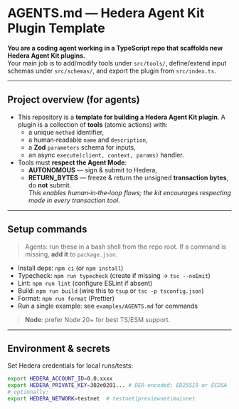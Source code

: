 # AGENTS.md — Hedera Agent Kit Plugin Template

**You are a coding agent working in a TypeScript repo that scaffolds new Hedera Agent Kit plugins.**  
Your main job is to add/modify tools under `src/tools/`, define/extend input schemas under `src/schemas/`, and export the plugin from `src/index.ts`.

---

## Project overview (for agents)

- This repository is a **template for building a Hedera Agent Kit plugin**. A plugin is a collection of **tools** (atomic actions) with:
  - a unique `method` identifier,
  - a human‑readable `name` and `description`,
  - a **Zod** `parameters` schema for inputs,
  - an async `execute(client, context, params)` handler.
- Tools must **respect the Agent Mode**:
  - **AUTONOMOUS** — sign & submit to Hedera,
  - **RETURN_BYTES** — freeze & return the unsigned **transaction bytes**, do **not** submit.  
    _This enables human‑in‑the‑loop flows; the kit encourages respecting mode in every transaction tool._

---

## Setup commands

> Agents: run these in a bash shell from the repo root. If a command is missing, **add it** to `package.json`.

- Install deps: `npm ci` (or `npm install`)
- Typecheck: `npm run typecheck` (create if missing → `tsc --noEmit`)
- Lint: `npm run lint` (configure ESLint if absent)
- Build: `npm run build` (wire this to `tsup` or `tsc -p tsconfig.json`)
- Format: `npm run format` (Prettier)
- Run a single example: see `examples/AGENTS.md` for commands

> **Node**: prefer Node 20+ for best TS/ESM support.

---

## Environment & secrets

Set Hedera credentials for local runs/tests:

```bash
export HEDERA_ACCOUNT_ID=0.0.xxxx
export HEDERA_PRIVATE_KEY=302e0201... # DER-encoded; ED25519 or ECDSA
# optionally:
export HEDERA_NETWORK=testnet  # testnet|previewnet|mainnet
```
